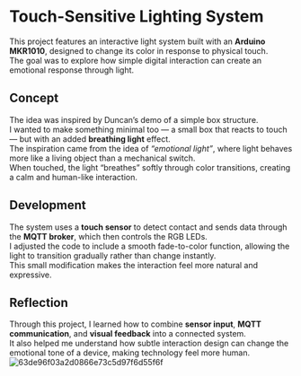 # Touch-Sensitive Lighting System
This project features an interactive light system built with an **Arduino MKR1010**, designed to change its color in response to physical touch.  
The goal was to explore how simple digital interaction can create an emotional response through light.

## Concept
The idea was inspired by Duncan’s demo of a simple box structure.  
I wanted to make something minimal too — a small box that reacts to touch — but with an added **breathing light** effect.  
The inspiration came from the idea of *“emotional light”*, where light behaves more like a living object than a mechanical switch.  
When touched, the light “breathes” softly through color transitions, creating a calm and human-like interaction.

## Development
The system uses a **touch sensor** to detect contact and sends data through the **MQTT broker**, which then controls the RGB LEDs.  
I adjusted the code to include a smooth fade-to-color function, allowing the light to transition gradually rather than change instantly.  
This small modification makes the interaction feel more natural and expressive.

## Reflection
Through this project, I learned how to combine **sensor input**, **MQTT communication**, and **visual feedback** into a connected system.  
It also helped me understand how subtle interaction design can change the emotional tone of a device, making technology feel more human.
![63de96f03a2d0866e73c5d97f6d55f6f](https://github.com/user-attachments/assets/2c2e69e4-0114-4211-98dc-55460d7ce003)
